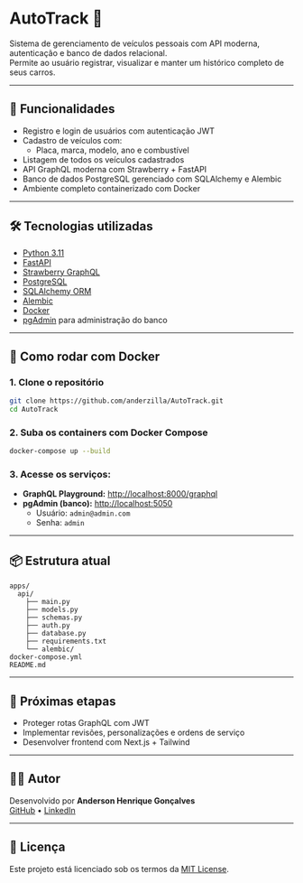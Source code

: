 # AutoTrack 🚗

Sistema de gerenciamento de veículos pessoais com API moderna, autenticação e banco de dados relacional.  
Permite ao usuário registrar, visualizar e manter um histórico completo de seus carros.

---

## 🚀 Funcionalidades

- Registro e login de usuários com autenticação JWT
- Cadastro de veículos com:
  - Placa, marca, modelo, ano e combustível
- Listagem de todos os veículos cadastrados
- API GraphQL moderna com Strawberry + FastAPI
- Banco de dados PostgreSQL gerenciado com SQLAlchemy e Alembic
- Ambiente completo containerizado com Docker

---

## 🛠️ Tecnologias utilizadas

- [Python 3.11](https://www.python.org/)
- [FastAPI](https://fastapi.tiangolo.com/)
- [Strawberry GraphQL](https://strawberry.rocks/)
- [PostgreSQL](https://www.postgresql.org/)
- [SQLAlchemy ORM](https://www.sqlalchemy.org/)
- [Alembic](https://alembic.sqlalchemy.org/)
- [Docker](https://www.docker.com/)
- [pgAdmin](https://www.pgadmin.org/) para administração do banco

---

## 🐳 Como rodar com Docker

### 1. Clone o repositório

```bash
git clone https://github.com/anderzilla/AutoTrack.git
cd AutoTrack
```

### 2. Suba os containers com Docker Compose

```bash
docker-compose up --build
```

### 3. Acesse os serviços:

- **GraphQL Playground:** [http://localhost:8000/graphql](http://localhost:8000/graphql)
- **pgAdmin (banco):** [http://localhost:5050](http://localhost:5050)
  - Usuário: `admin@admin.com`
  - Senha: `admin`

---

## 📦 Estrutura atual

```
apps/
  api/
    ├── main.py
    ├── models.py
    ├── schemas.py
    ├── auth.py
    ├── database.py
    ├── requirements.txt
    └── alembic/
docker-compose.yml
README.md
```

---

## 📌 Próximas etapas

- Proteger rotas GraphQL com JWT
- Implementar revisões, personalizações e ordens de serviço
- Desenvolver frontend com Next.js + Tailwind

---

## 👨‍💻 Autor

Desenvolvido por **Anderson Henrique Gonçalves**  
[GitHub](https://github.com/anderzilla) • [LinkedIn](https://www.linkedin.com/in/andersonhg)

---

## 📝 Licença

Este projeto está licenciado sob os termos da [MIT License](LICENSE).
